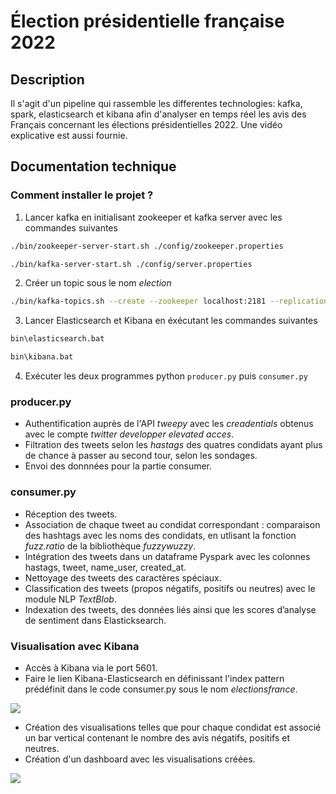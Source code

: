 # Élection présidentielle française 2022

## Description
Il s'agit d'un pipeline qui rassemble les differentes technologies: kafka, spark, elasticsearch et kibana afin d'analyser en temps réel les avis des Français concernant les élections présidentielles 2022. Une vidéo explicative est aussi fournie.

## Documentation technique
### Comment installer le projet ?

1. Lancer kafka en initialisant zookeeper et kafka server avec les commandes suivantes
```bash
./bin/zookeeper-server-start.sh ./config/zookeeper.properties
```

```bash
./bin/kafka-server-start.sh ./config/server.properties
```
2. Créer un topic sous le nom *election*
```bash
./bin/kafka-topics.sh --create --zookeeper localhost:2181 --replication-factor 1 --partitions 1 --topic election
```
3. Lancer Elasticsearch et Kibana en éxécutant les commandes suivantes
```bash
bin\elasticsearch.bat
```

```bash
bin\kibana.bat
```
4. Exécuter les deux programmes python `producer.py` puis `consumer.py
`

### producer.py
* Authentification auprès de l'API *tweepy* avec les *creadentials* obtenus avec le compte *twitter developper elevated acces*.
* Filtration des tweets selon les *hastags* des quatres condidats ayant plus de chance à passer au second tour, selon les sondages. 
* Envoi des donnnées pour la partie consumer.
### consumer.py
* Réception des tweets.
* Association de chaque tweet au condidat correspondant : comparaison des hashtags avec les noms des condidats, en utlisant la fonction *fuzz.ratio* de la bibliothèque *fuzzywuzzy*.
* Intégration des tweets dans un dataframe Pyspark avec les colonnes hastags, tweet, name_user, created_at.
* Nettoyage des tweets des caractères spéciaux.
* Classification des tweets (propos négatifs, positifs ou neutres) avec le module NLP *TextBlob*.
* Indexation des tweets, des données liés ainsi que les scores d’analyse de sentiment dans Elasticksearch.
### Visualisation avec Kibana
* Accès à Kibana via le port 5601.
* Faire le lien Kibana-Elasticsearch en définissant l'index pattern prédéfinit dans le code consumer.py sous le nom *electionsfrance*.

![](https://lh3.googleusercontent.com/js90EkEqU6CnytK9yasxn3tKjMrvEqvx-ULaNHziZLw5IRX6czmCTl9bCQS69xNK5EyoHxH_xfcpfVu25Jr9XA8U70_xjTamIjKAZZd0VvGmo-QaTx8NLIg6V2h4bI-DVtSnf8CvHfk7sPbERYRIe5Y0T_0t5KSTbo_kx3CHxBr_PCXp9cdEDXtJhetI4fAjhkZqw_HhfUU1mZMIiHmfVmLhCxSM66_ShUM55obWifmCXjZEto-Za_8s4TvX6NIQCu3jPSLF4JyzlYVrZ1IL73PnxjUicmsB3xHIi_uz7oawZeOyPA1A_lk28TKPJSMUaW4KZp_X0PPRSngjYqNKCUfiqtjL3dIOgI4a0umkKORjwtmHQSah9waky6SMRfBYfFYXeJJLnZ_8Vaykf6sVCybUs7f4cuukGPxBPFa9vKonEucfuXXF6cRh1g3wwPLTxhi0_eKq-2s-torESWWoEF4pmsh7BuNSJuPGWbV36lu3PLU2RM3aSO608Wgw1al-KULeJ2dUCPifhpMXdX-jXu-1sa5pMHCWXHPnl3h1I5Zx202SMtEZ7I7k7szxCLfzY4JfA9ntkBOvizkpQ55L5j-Ctu8ODIB5eFqXIokbjj-Oq3y-h_f9felTFezUd8VQXYh9izH_1D6aNvk7sYadwFHMk830mGMGbFBvPYlzBs-HSBpG0yAbSPImpoTbXthTVCGOGuyLqNuPwMyEzzzYqPE=w610-h209-no?authuser=0)

* Création des visualisations telles que pour chaque condidat est associé un  bar vertical contenant le nombre des avis négatifs, positifs et neutres.
* Création d'un dashboard avec les visualisations créées.

![](https://lh3.googleusercontent.com/6pQi_w1q8r-mV2tEt9ujxBwhQBn3y5uuJefLoGHNGhQAowfczNjegmOeQm80yvDO-2ZS_Ms_9LSb6pru410ULD9S8eKsbWGupf6XnbO839LgEVlosFoDSkLygF6it_vrZSYguI4cxtiiCg4gbV0mMCLKFl1rbaI85ElMx64fnCw8mv65TedbevPEoWUz64WIBvQDJOTIm8NiAPEk32aFv7Pk-s64vmuT7DeWz-DTiixZCcZOxALSduZ8eLJkZ4jhI6Kqjg7H6O56pK-IMJ9FnKjVnc-0rZ85fAsB0jEKs3PMxEzE7djwOaFHo1psOLQrdjvLOakju-u_riccyu2F_Hi15x97VS1HvWYDjFLinqx9DpVkfQP9jrHCPeYzMg3wsW4ozxCu0rhRIs4fv_5_mtPAwQitMvGhVxBlx0dbb55IEGdNNya1SmqhnEiyENwwmCnFHPufKC9FZnQZu1TtBjLPDex5ZcIUIk2S_sEZCDo1uXgsReIPxW2uzaU59YlYjhwhf2rwuiWLcvvv6UlhmjwsQs9OiHP8d4EGHyb0XT4fpQAlmqMdPcs06PX4u2MXTS6xedBMzQoA5J4Bf33dQgTAvzxe4e8cx4ugAaY2hHxWWEfNiz5k78d_h2zrPTyp-5r0auUsciDAUDhs1oN3VozeYZtObs3wrhGHMDbuFCQapEQrAq3VFdRIgIAihyLFgWop1RUFzMoA9bdxGoYtwiI=w845-h403-no?authuser=0)

